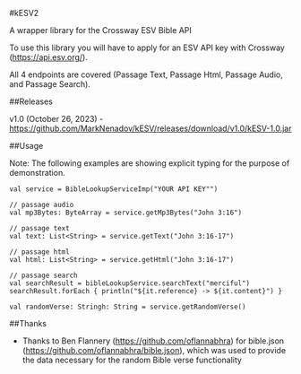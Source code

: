 
#kESV2

A wrapper library for the Crossway ESV Bible API

To use this library you will have to apply for an ESV API key with Crossway (https://api.esv.org/).

All 4 endpoints are covered (Passage Text, Passage Html, Passage Audio, and Passage Search).

##Releases

v1.0 (October 26, 2023) - https://github.com/MarkNenadov/kESV/releases/download/v1.0/kESV-1.0.jar

##Usage

Note: The following examples are showing explicit typing for the purpose of demonstration.

```
val service = BibleLookupServiceImp("YOUR API KEY"")

// passage audio
val mp3Bytes: ByteArray = service.getMp3Bytes("John 3:16")

// passage text
val text: List<String> = service.getText("John 3:16-17")

// passage html
val html: List<String> = service.getHtml("John 3:16-17")

// passage search
val searchResult = bibleLookupService.searchText("merciful")
searchResult.forEach { println("${it.reference} -> ${it.content}") }

val randomVerse: Stringh: String = service.getRandomVerse()
```

##Thanks

* Thanks to Ben Flannery (https://github.com/oflannabhra) for bible.json (https://github.com/oflannabhra/bible.json), which was used to provide the data necessary for the random Bible verse functionality
